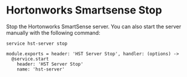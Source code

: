 
# Hortonworks Smartsense Stop

Stop the Hortonworks SmartSense server. You can also start the server
manually with the following command:

```
service hst-server stop
```

    module.exports = header: 'HST Server Stop', handler: (options) ->
      @service.start
        header: 'HST Server Stop'
        name: 'hst-server'
